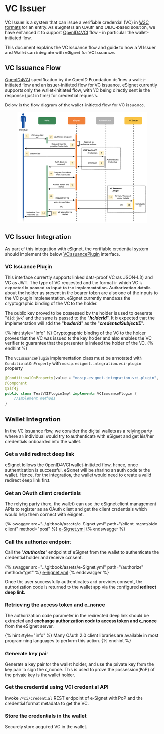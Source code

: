 # VC Issuer

VC Issuer is a system that can issue a verifiable credential (VC) in [W3C formats](https://www.w3.org/TR/vc-data-model/) for an entity. As eSignet is an OAuth and OIDC-based solution, we have enhanced it to support [OpenID4VCI](https://openid.github.io/OpenID4VCI/openid-4-verifiable-credential-issuance-wg-draft.html) flow - in particular the wallet-initiated flow.

This document explains the VC Issuance flow and guide to how a VI Issuer and Wallet can integrate with eSignet for VC Issuance.

## VC Issuance Flow

[OpenID4VCI](https://openid.github.io/OpenID4VCI/openid-4-verifiable-credential-issuance-wg-draft.html) specification by the OpenID Foundation defines a wallet-initiated flow and an issuer-initiated flow for VC issuance. eSignet currently supports only the wallet-initiated flow, with VC being directly sent in the response (just in time) for credential requests.

Below is the flow diagram of the wallet-initiated flow for VC issuance.

<figure><img src="../.gitbook/assets/activity-diagrams-vc-issuer.png" alt=""><figcaption></figcaption></figure>

## VC Issuer Integration

As part of this integration with eSignet, the verifiable credential system should implement the below [VCIssuancePlugin](vc-issuer.md#vc-issuance-plugin) interface.

### VC Issuance Plugin

This interface currently supports linked data-proof VC (as JSON-LD) and VC as JWT. The type of VC requested and the format in which VC is expected is passed as input to the implementation. Authorization details about the holder as present in the bearer token are also one of the inputs to the VC plugin implementation. eSignet currently mandates the cryptographic binding of the VC to the holder.&#x20;

The public key proved to be possessed by the holder is used to generate "`did:jwk`" and the same is passed to the "_**holderId**_". It is expected that the implementation will add the "_**holderId**_" as the "_**credentialSubjectID**_".

{% hint style="info" %}
Cryptographic binding of the VC to the holder proves that the VC was issued to the key holder and also enables the VC verifier to guarantee that the presenter is indeed the holder of the VC.
{% endhint %}

The `VCIssuancePlugin` implementation class must be annotated with `ConditionalOnProperty` with `mosip.esignet.integration.vci-plugin` property.

```java
@ConditionalOnProperty(value = "mosip.esignet.integration.vci-plugin", havingValue = "TestVCIPluginImpl")
@Component
@Slf4j
public class TestVCIPluginImpl implements VCIssuancePlugin {
	//Implement methods
}
```

## Wallet Integration

In the VC Issuance flow, we consider the digital wallets as a relying party where an individual would try to authenticate with eSignet and get his/her credentials onboarded into the wallet.

### Get a valid redirect deep link

eSignet follows the OpenID4VCI wallet-initiated flow, hence, once authentication is successful, eSignet will be sharing an auth code to the wallet. Hence, for the integration, the wallet would need to create a valid redirect deep link first.

### Get an OAuth client credentials

The relying party (here, the wallet) can use the eSignet client management APIs to register as an OAuth client and get the client credentials which would help them connect with eSignet.

{% swagger src="../.gitbook/assets/e-Signet.yml" path="/client-mgmt/oidc-client" method="post" %}
[e-Signet.yml](../.gitbook/assets/e-Signet.yml)
{% endswagger %}

### Call the authorize endpoint

Call the "_**/authorize**_" endpoint of eSignet from the wallet to authenticate the credential holder and receive consent.

{% swagger src="../.gitbook/assets/e-Signet.yml" path="/authorize" method="get" %}
[e-Signet.yml](../.gitbook/assets/e-Signet.yml)
{% endswagger %}

Once the user successfully authenticates and provides consent, the authorization code is returned to the wallet app via the configured **redirect deep link.**

### Retrieving the access token and c\_nonce

The authorization code parameter in the redirected deep link should be extracted and **exchange authorization code to access token and c\_nonce** from the eSignet server.&#x20;

{% hint style="info" %}
Many OAuth 2.0 client libraries are available in most programming languages to perform this action.
{% endhint %}

### Generate key pair

Generate a key pair for the wallet holder, and use the private key from the key pair to sign the c\_nonce. This is used to prove the possession(PoP) of the private key is the wallet holder.

### Get the credential using VCI credential API

Invoke `/vci/credential` REST endpoint of e-Signet with PoP and the credential format metadata to get the VC.

### Store the credentials in the wallet

Securely store acquired VC in the wallet.
